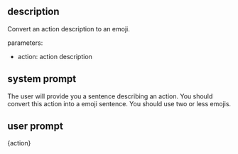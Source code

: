## description

Convert an action description to an emoji.

parameters:
- action: action description

## system prompt

The user will provide you a sentence describing an action. You should convert this action into a emoji sentence. You should use two or less emojis.

## user prompt

{action}